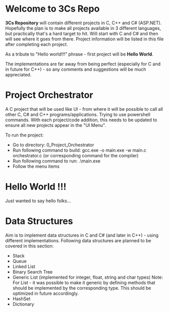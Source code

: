 # Welcome to 3Cs Repo

**3Cs Repository** will contain different projects in C, C++ and C# (ASP.NET). 
Hopefully the plan is to make all projects available in 3 different languages, but practically that's a hard target to hit. Will start with C and C# and then will see where it goes from there. Project information will be listed in this file after completing each project. 

As a tribute to "Hello world!!!" phrase - first project will be **Hello World**.

The implementations are far away from being perfect (especially for C and in future for C++) - so any comments and suggestions will be much appreciated. 

# Project Orchestrator
A C project that will be used like UI - from where it will be possible to call
all other C, C# and C++ programs/applications. Trying to use powershell commands. 
With each project/code addition, this needs to be updated to ensure all new projects
appear in the "UI Menu". 

To run the project:
- Go to directory: 0_Project_Orchestrator
- Run following command to build: gcc.exe -o main.exe -w main.c orchestrator.c (or corresponding command for the compiler)
- Run following command to run: .\main.exe
- Follow the menu items

# Hello World !!!
Just wanted to say hello folks... 

# Data Structures
Aim is to implement data structures in C and C# (and later in C++) - using different implementations. Following data structures are planned to be covered in this section: 
- Stack
- Queue
- Linked List
- Binary Search Tree
- Generic List (implemented for integer, float, string and char types)
Note: For List - it was possible to make it generic by defining methods that should be 
implemented by the corresponding type. This should be optimized in future accordingly. 
- HashSet
- Dictionary
